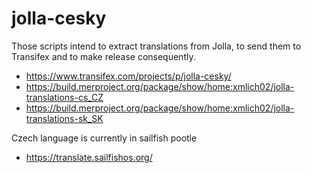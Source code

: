 # jolla-cesky

Those scripts intend to extract translations from Jolla, to send them to Transifex and to make release consequently.

* https://www.transifex.com/projects/p/jolla-cesky/
* https://build.merproject.org/package/show/home:xmlich02/jolla-translations-cs_CZ
* https://build.merproject.org/package/show/home:xmlich02/jolla-translations-sk_SK

Czech language is currently in sailfish pootle
* https://translate.sailfishos.org/
